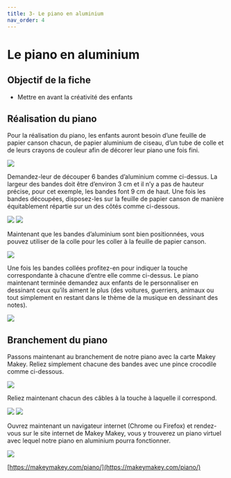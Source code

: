 ```yaml
---
title: 3- Le piano en aluminium
nav_order: 4
---
```


# Le piano en aluminium

## Objectif de la fiche

* Mettre en avant la créativité des enfants

## Réalisation du piano

Pour la réalisation du piano, les enfants auront besoin d’une feuille de papier canson chacun, de papier aluminium de ciseau, d’un tube de colle et de leurs crayons de couleur afin de décorer leur piano une fois fini.

<img src="https://github.com/serresebastien/Makey-Makey/blob/master/img/le-piano-en-aluminium/01.png?raw=true">

Demandez-leur de découper 6 bandes d’aluminium comme ci-dessus. La largeur des bandes doit être d’environ 3 cm et il n’y a pas de hauteur précise, pour cet exemple, les bandes font 9 cm de haut. Une fois les bandes découpées, disposez-les sur la feuille de papier canson de manière équitablement répartie sur un des côtés comme ci-dessous.

<img src="https://github.com/serresebastien/Makey-Makey/blob/master/img/le-piano-en-aluminium/02.png?raw=true">
<img src="https://github.com/serresebastien/Makey-Makey/blob/master/img/le-piano-en-aluminium/03.png?raw=true">

Maintenant que les bandes d’aluminium sont bien positionnées, vous pouvez utiliser de la colle pour les coller à la feuille de papier canson.

<img src="https://github.com/serresebastien/Makey-Makey/blob/master/img/le-piano-en-aluminium/04.png?raw=true">

Une fois les bandes collées profitez-en pour indiquer la touche correspondante à chacune d’entre elle comme ci-dessus.
Le piano maintenant terminée demandez aux enfants de le personnaliser en dessinant ceux qu’ils aiment le plus (des voitures, guerriers, animaux ou tout simplement en restant dans le thème de la musique en dessinant des notes).

<img src="https://github.com/serresebastien/Makey-Makey/blob/master/img/le-piano-en-aluminium/05.png?raw=true">

## Branchement du piano

Passons maintenant au branchement de notre piano avec la carte Makey Makey. Reliez simplement chacune des bandes avec une pince crocodile comme ci-dessous.

<img src="https://github.com/serresebastien/Makey-Makey/blob/master/img/le-piano-en-aluminium/06.png?raw=true">

Reliez maintenant chacun des câbles à la touche à laquelle il correspond.

<img src="https://github.com/serresebastien/Makey-Makey/blob/master/img/le-piano-en-aluminium/07.png?raw=true">
<img src="https://github.com/serresebastien/Makey-Makey/blob/master/img/le-piano-en-aluminium/08.png?raw=true">

Ouvrez maintenant un navigateur internet (Chrome ou Firefox) et rendez-vous sur le site internet de Makey Makey, vous y trouverez un piano virtuel avec lequel notre piano en aluminium pourra fonctionner.

<img src="https://github.com/serresebastien/Makey-Makey/blob/master/img/le-piano-en-aluminium/09.png?raw=true">

[https://makeymakey.com/piano/](https://makeymakey.com/piano/)
